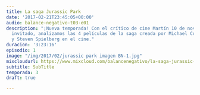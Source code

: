 ```yaml
---
title: La saga Jurassic Park
date: '2017-02-21T23:45:05+00:00'
audio: balance-negativo-t03-e01
description: "¡Nueva temporada! Con el crítico de cine Martín 10 de noviembre como
  invitado, analizamos las 4 películas de la saga creada por Michael Crichton en libro
  y Steven Spielberg en el cine."
duracion: '3:23:16'
episodio: 1
image: "/img/2017/02/jurassic park imagen BN-1.jpg"
mixcloudurl: https://www.mixcloud.com/balancenegativo/la-saga-jurassic-park/
subtitle: SubTitle
temporada: 3
draft: true

---
```

